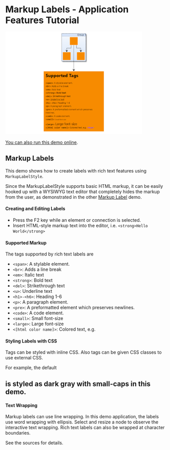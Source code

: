 # Markup Labels - Application Features Tutorial

<img src="../../resources/image/tutorial3markuplabels.png" alt="demo-thumbnail" height="320"/>

[You can also run this demo online](https://live.yworks.com/demos/03-tutorial-application-features/markup-labels/index.html).

## Markup Labels

This demo shows how to create labels with rich text features using `MarkupLabelStyle`.

Since the MarkupLabelStyle supports basic HTML markup, it can be easily hooked up with a WYSIWYG text editor that completely hides the markup from the user, as demonstrated in the other [Markup Label](../../style/markuplabel/index.html) demo.

#### Creating and Editing Labels

- Press the F2 key while an element or connection is selected.
- Insert HTML-style markup text into the editor, i.e. `<strong>Hello World</strong>`

#### Supported Markup

The tags supported by rich text labels are

- `<span>`: A stylable element.
- `<br>`: Adds a line break
- `<em>`: Italic text
- `<strong>`: Bold text
- `<del>`: Strikethrough text
- `<u>`: Underline text
- `<h1>-<h6>`: Heading 1-6
- `<p>`: A paragraph element.
- `<pre>`: A preformatted element which preserves newlines.
- `<code>`: A code element.
- `<small>`: Small font-size
- `<large>`: Large font-size
- `<[html color name]>`: Colored text, e.g. <blue>

#### Styling Labels with CSS

Tags can be styled with inline CSS. Also tags can be given CSS classes to use external CSS.

For example, the default <h2> is styled as dark gray with small-caps in this demo.

#### Text Wrapping

Markup labels can use line wrapping. In this demo application, the labels use word wrapping with ellipsis. Select and resize a node to observe the interactive text wrapping. Rich text labels can also be wrapped at character boundaries.

See the sources for details.
